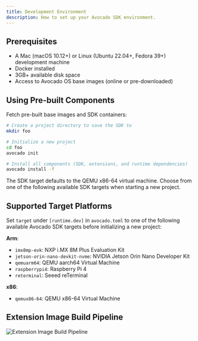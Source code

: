```yaml
---
title: Development Environment
description: How to set up your Avocado SDK environment.
---
```


## Prerequisites

- A Mac (macOS 10.12+) or Linux (Ubuntu 22.04+, Fedora 39+) development machine
- Docker installed
- 3GB+ available disk space
- Access to Avocado OS base images (online or pre-downloaded)

## Using Pre-built Components

Fetch pre-built base images and SDK containers:

```bash
# Create a project directory to save the SDK to
mkdir foo

# Initialize a new project
cd foo
avocado init

# Install all components (SDK, extensions, and runtime dependencies)
avocado install -f
```

The SDK target defaults to the QEMU x86-64 virtual machine. Choose from one of the following available SDK targets when starting a new project.

## Supported Target Platforms

Set `target` under `[runtime.dev]` in `avocado.toml` to one of the following available Avocado SDK targets before initializing a new project:

**Arm**:
- `imx8mp-evk`: NXP i.MX 8M Plus Evaluation Kit
- `jetson-orin-nano-devkit-nvme`: NVIDIA Jetson Orin Nano Developer Kit
- `qemuarm64`: QEMU aarch64 Virtual Machine
- `raspberrypi4`: Raspberry Pi 4
- `reterminal`: Seeed reTerminal

**x86**:
- `qemux86-64`: QEMU x86-64 Virtual Machine

## Extension Image Build Pipeline

![Extension Image Build Pipeline](/img/sdk-container.png)

